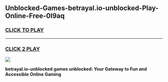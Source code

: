 
## Unblocked-Games-betrayal.io-unblocked-Play-Online-Free-0l9aq
<h3>
<a href="https://premium76.site?title=betrayal.io-unblocked&ref=26A">CLICK TO PLAY</a></h3>
<hr>

<h3>
<a href="https://premium76.site?title=betrayal.io-unblocked&ref=26A">CLICK 2 PLAY</a>
  
</h3>

<a href="https://premium76.site?title=betrayal.io-unblocked&ref=26A"><img src="https://clearcache.store/games.png"></a>


**betrayal.io-unblocked games unblocked: Your Gateway to Fun and Accessible Online Gaming**
